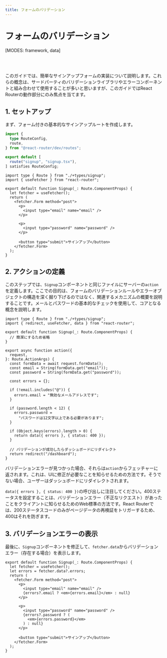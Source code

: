 ```yaml
---
title: フォームのバリデーション
---
```


# フォームのバリデーション

[MODES: framework, data]

<br/>
<br/>

このガイドでは、簡単なサインアップフォームの実装について説明します。これらの概念は、サードパーティのバリデーションライブラリやエラーコンポーネントと組み合わせて使用することが多いと思いますが、このガイドではReact Routerの動作部分にのみ焦点を当てます。

## 1. セットアップ

まず、フォーム付きの基本的なサインアップルートを作成します。

```ts filename=app/routes.ts
import {
  type RouteConfig,
  route,
} from "@react-router/dev/routes";

export default [
  route("signup", "signup.tsx"),
] satisfies RouteConfig;
```

```tsx filename=signup.tsx
import type { Route } from "./+types/signup";
import { useFetcher } from "react-router";

export default function Signup(_: Route.ComponentProps) {
  let fetcher = useFetcher();
  return (
    <fetcher.Form method="post">
      <p>
        <input type="email" name="email" />
      </p>

      <p>
        <input type="password" name="password" />
      </p>

      <button type="submit">サインアップ</button>
    </fetcher.Form>
  );
}
```

## 2. アクションの定義

このステップでは、`Signup`コンポーネントと同じファイルにサーバーの`action`を定義します。ここでの目的は、フォームのバリデーションルールやエラーオブジェクトの構造を深く掘り下げるのではなく、関連するメカニズムの概要を説明することです。メールとパスワードの基本的なチェックを使用して、コアとなる概念を説明します。

```tsx filename=signup.tsx
import type { Route } from "./+types/signup";
import { redirect, useFetcher, data } from "react-router";

export default function Signup(_: Route.ComponentProps) {
  // 簡潔にするため省略
}

export async function action({
  request,
}: Route.ActionArgs) {
  const formData = await request.formData();
  const email = String(formData.get("email"));
  const password = String(formData.get("password"));

  const errors = {};

  if (!email.includes("@")) {
    errors.email = "無効なメールアドレスです";
  }

  if (password.length < 12) {
    errors.password =
      "パスワードは12文字以上である必要があります";
  }

  if (Object.keys(errors).length > 0) {
    return data({ errors }, { status: 400 });
  }

  // バリデーションが成功したらダッシュボードにリダイレクト
  return redirect("/dashboard");
}
```

バリデーションエラーが見つかった場合、それらは`action`からフェッチャーに返されます。これは、UIに修正が必要なことを知らせるための方法です。そうでない場合、ユーザーはダッシュボードにリダイレクトされます。

`data({ errors }, { status: 400 })`の呼び出しに注目してください。400ステータスを設定することは、バリデーションエラー（不正なリクエスト）があったことをクライアントに知らせるためのWeb標準の方法です。React Routerでは、200ステータスコードのみがページデータの再検証をトリガーするため、400はそれを防ぎます。

## 3. バリデーションエラーの表示

最後に、`Signup`コンポーネントを修正して、`fetcher.data`からバリデーションエラー（存在する場合）を表示します。

```tsx filename=signup.tsx lines=[3,8,13-15]
export default function Signup(_: Route.ComponentProps) {
  let fetcher = useFetcher();
  let errors = fetcher.data?.errors;
  return (
    <fetcher.Form method="post">
      <p>
        <input type="email" name="email" />
        {errors?.email ? <em>{errors.email}</em> : null}
      </p>

      <p>
        <input type="password" name="password" />
        {errors?.password ? (
          <em>{errors.password}</em>
        ) : null}
      </p>

      <button type="submit">サインアップ</button>
    </fetcher.Form>
  );
}
```

